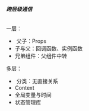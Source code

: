 ###### **跨层级通信**

一层：

- ​	父子：Props
- 子与父：回调函数、实例函数
- 兄弟组件：父组件中转

多层：

- ​	分类：无直接关系
- Context
- 全局变量与时间
- 状态管理库

